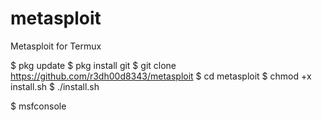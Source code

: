 # metasploit
Metasploit for Termux

$ pkg update
$ pkg install git
$ git clone https://github.com/r3dh00d8343/metasploit
$ cd metasploit
$ chmod +x install.sh
$ ./install.sh

$ msfconsole
